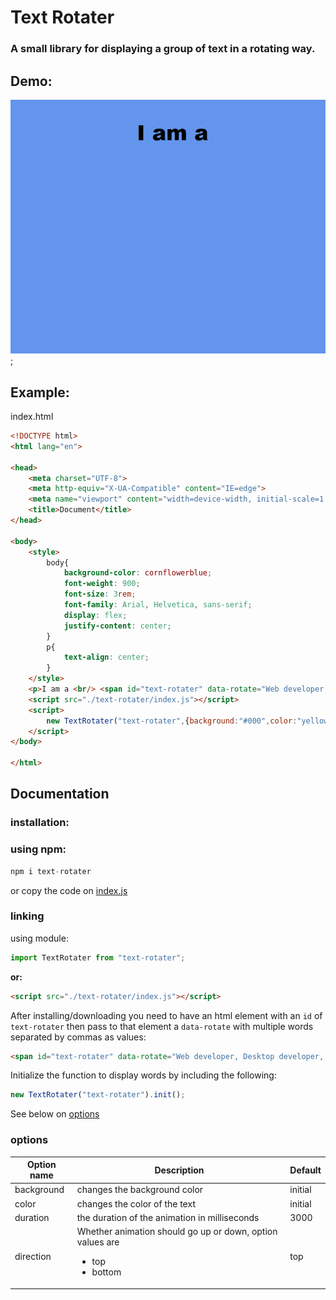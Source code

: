 # Text Rotater

### A small library for displaying a group of text in a rotating way.

## Demo:
![demo](demo.gif);

## Example:
index.html
```html
<!DOCTYPE html>
<html lang="en">

<head>
    <meta charset="UTF-8">
    <meta http-equiv="X-UA-Compatible" content="IE=edge">
    <meta name="viewport" content="width=device-width, initial-scale=1.0">
    <title>Document</title>
</head>

<body>
    <style>
        body{
            background-color: cornflowerblue;
            font-weight: 900;
            font-size: 3rem;
            font-family: Arial, Helvetica, sans-serif;
            display: flex;
            justify-content: center;
        }
        p{
            text-align: center;
        }
    </style>
    <p>I am a <br/> <span id="text-rotater" data-rotate="Web developer, Desktop developer, Genius, Writer"></span></p>
    <script src="./text-rotater/index.js"></script>
    <script>
        new TextRotater("text-rotater",{background:"#000",color:"yellow",duration: 2500, direction: "top"}).init();
    </script>
</body>

</html>
```
## Documentation
### installation:
### using npm:
```js
npm i text-rotater
```
or copy the code on [index.js](./index.js)

### linking

using module:
```js
import TextRotater from "text-rotater";
```
<b>or:</b>
```html
<script src="./text-rotater/index.js"></script>
```


After installing/downloading you need to have an html element with an `id` of `text-rotater` then pass to that element a `data-rotate` with multiple words separated by commas as values:
```html
<span id="text-rotater" data-rotate="Web developer, Desktop developer, Genius, Writer"></span>
```
Initialize the function to display words by including the following:
```js
new TextRotater("text-rotater").init();
```

See below on [options](#options)

### <a id="options">options</a>

| Option name | Description | Default
| ------- | ----------- |------------
| background  | changes the background color| initial
| color  | changes the color of the text | initial
| duration  | the duration of the animation in milliseconds | 3000 
| direction  | Whether animation should go up or down, option values are <ul><li>top</li><li>bottom</li></ul>| top

